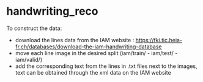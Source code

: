 # handwriting_reco

To construct the data:
- download the lines data from the IAM website : https://fki.tic.heia-fr.ch/databases/download-the-iam-handwriting-database
- move each line image in the desired split (iam/train/ - iam/test/ - iam/valid/)
- add the corresponding text from the lines in .txt files next to the images, text can be obtained through the xml data on the IAM website
